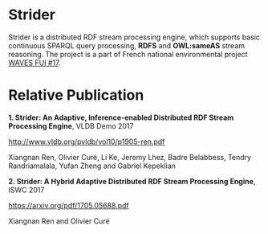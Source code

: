 # Strider

Strider is a distributed RDF stream processing engine, which supports basic continuous SPARQL query processing, **RDFS** and **OWL:sameAS** stream reasoning. The project is a part of French national environmental project [WAVES FUI #17](http://www.waves-rsp.org).

# Relative Publication

**1. Strider: An Adaptive, Inference-enabled Distributed RDF Stream Processing Engine**, VLDB Demo 2017

http://www.vldb.org/pvldb/vol10/p1905-ren.pdf

Xiangnan Ren, Olivier Curé, Li Ke, Jeremy Lhez, Badre Belabbess, Tendry Randriamalala, Yufan Zheng and Gabriel Kepeklian

**2. Strider: A Hybrid Adaptive Distributed RDF Stream Processing Engine**, ISWC 2017

https://arxiv.org/pdf/1705.05688.pdf

Xiangnan Ren and Olivier Curé
